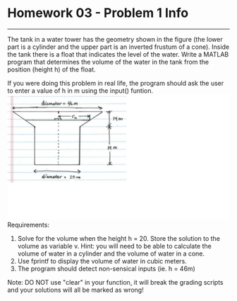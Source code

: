 # Homework 03 - Problem 1 Info
---
The tank in a water tower has the geometry shown in the figure (the lower part is a cylinder and the upper part is an inverted frustum of a cone). Inside the tank there is a float that indicates the level of the water. Write a MATLAB program that determines the volume of the water in the tank from the position (height h) of the float. 

If you were doing this problem in real life, the program should ask the user to enter a value of h in m using the input() funtion.
<img src = "assets/h0301_0.png" width = "600">
Requirements: 
1. Solve for the volume when the height h = 20. Store the solution to the volume as variable v.  Hint: you will need to be able to calculate the volume of water in a cylinder and the volume of water in a cone.
2. Use fprintf to display the volume of water in cubic meters.
3. The program should detect non-sensical inputs (ie. h = 46m)

Note: DO NOT use "clear" in your function, it will break the grading scripts and your solutions will all be marked as wrong!
